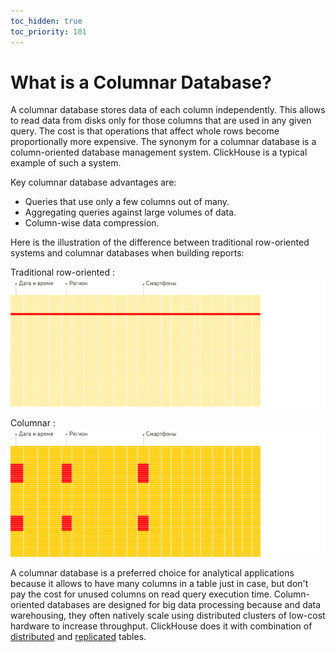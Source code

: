 ```yaml
---
toc_hidden: true
toc_priority: 101
---
```


# What is a Columnar Database?

A columnar database stores data of each column independently. This allows to read data from disks only for those columns that are used in any given query. The cost is that operations that affect whole rows become proportionally more expensive. The synonym for a columnar database is a column-oriented database management system. ClickHouse is a typical example of such a system.

Key columnar database advantages are:

- Queries that use only a few columns out of many.
- Aggregating queries against large volumes of data.
- Column-wise data compression.

Here is the illustration of the difference between traditional row-oriented systems and columnar databases when building reports:

Traditional row-oriented
:   ![Traditional row-oriented](../../images/row-oriented.gif#)

Columnar
:   ![Columnar](../../images/column-oriented.gif#)

A columnar database is a preferred choice for analytical applications because it allows to have many columns in a table just in case, but don't pay the cost for unused columns on read query execution time. Column-oriented databases are designed for big data processing because and data warehousing, they often natively scale using distributed clusters of low-cost hardware to increase throughput. ClickHouse does it with combination of [distributed](../../engines/table-engines/special/distributed.md) and [replicated](../../engines/table-engines/mergetree-family/replication.md) tables.
